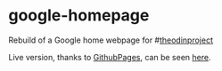 # google-homepage
Rebuild of a Google home webpage for #[theodinproject](https://www.theodinproject.com/home)

Live version, thanks to [GithubPages](https://pages.github.com/), can be seen [here](https://borowyalan.github.io/google-homepage/). 
